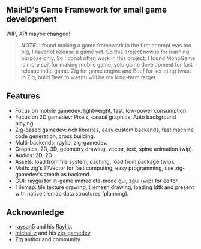 MaiHD's Game Framework for small game development
-------------------------------------------------
WIP, API maybe changed!

> **_NOTE:_** I found making a game framework in the first attempt was too big, I havenot release a game yet. So this project now is for learning purpose only. So I donot often work in this project. I found MonoGame is more suit for making mobile game, yolo game development for fast release indie game. Zig for game engine and Beef for scripting (wasi in Zig, build Beef to wasm) will be my long-term target.

Features
--------
- Focus on mobile gamedev: lightweight, fast, low-power consumption.
- Focus on 2D gamedev: Pixels, casual graphics. Auto background playing.
- Zig-based gamedev: rich libraries, easy custom backends, fast machine code generation, cross building.
- Multi-backends: raylib, zig-gamedev.
- Graphics: 2D, 3D, geometry drawing, vector, text, spine animation (wip).
- Audios: 2D, 2D.
- Assets: load from file system, caching, load from package (wip).
- Math: zig's @Vector for fast computing, easy programming, use zig-gamedev's zmath as backend.
- GUI: raygui for in-game immediate-mode gui, zgui (wip) for editor.
- Tilemap: tile texture drawing, tilemesh drawing, loading ldtk and present with native tilemap data structures (planning).

Acknownledge
------------
- [raysan5](https://github.com/raysan5) and his [Raylib](https://github.com/raysan5/raylib).
- [michal-z](https://github.com/michal-z) and his [zig-gamedev](https://github.com/michal-z/zig-gamedev).
- Zig author and community.